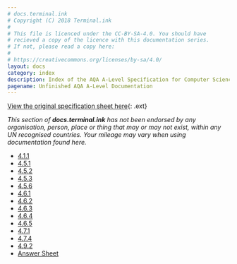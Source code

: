 ```yaml
---
# docs.terminal.ink
# Copyright (C) 2018 Terminal.ink
#
# This file is licenced under the CC-BY-SA-4.0. You should have
# recieved a copy of the licence with this documentation series.
# If not, please read a copy here:
#
# https://creativecommons.org/licenses/by-sa/4.0/
layout: docs
category: index
description: Index of the AQA A-Level Specification for Computer Science
pagename: Unfinished AQA A-Level Documentation
---
```


[View the original specification sheet here](http://filestore.aqa.org.uk/resources/computing/specifications/AQA-7516-7517-SP-2015.PDF){: .ext}

_This section of **docs.terminal.ink** has not been endorsed by any organisation, person, place or thing that may or may not exist, within any UN recognised countries. Your mileage may vary when using documentation found here._

- [4.1.1](4-1-1)
- [4.5.1](4-5-1)
- [4.5.2](4-5-2)
- [4.5.3](4-5-3)
- [4.5.6](4-5-6)
- [4.6.1](4-6-1)
- [4.6.2](4-6-2)
- [4.6.3](4-6-3)
- [4.6.4](4-6-4)
- [4.6.5](4-6-5)
- [4.7.1](4-7-1)
- [4.7.4](4-7-4)
- [4.9.2](4-9-2)
- [Answer Sheet](answers)
